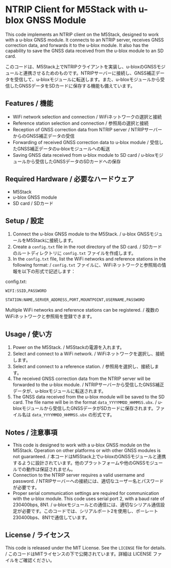# NTRIP Client for M5Stack with u-blox GNSS Module

This code implements an NTRIP client on the M5Stack, designed to work with a u-blox GNSS module. It connects to an NTRIP server, receives GNSS correction data, and forwards it to the u-blox module. It also has the capability to save the GNSS data received from the u-blox module to an SD card.

このコードは、M5Stack上でNTRIPクライアントを実装し、u-bloxのGNSSモジュールと連携させるためのものです。NTRIPサーバーに接続し、GNSS補正データを受信して、u-bloxモジュールに転送します。また、u-bloxモジュールから受信したGNSSデータをSDカードに保存する機能も備えています。

## Features / 機能

- WiFi network selection and connection / WiFiネットワークの選択と接続
- Reference station selection and connection / 参照局の選択と接続
- Reception of GNSS correction data from NTRIP server / NTRIPサーバーからのGNSS補正データの受信
- Forwarding of received GNSS correction data to u-blox module / 受信したGNSS補正データのu-bloxモジュールへの転送
- Saving GNSS data received from u-blox module to SD card / u-bloxモジュールから受信したGNSSデータのSDカードへの保存

## Required Hardware / 必要なハードウェア

- M5Stack
- u-blox GNSS module
- SD card / SDカード

## Setup / 設定

1. Connect the u-blox GNSS module to the M5Stack. / u-blox GNSSモジュールをM5Stackに接続します。
2. Create a `config.txt` file in the root directory of the SD card. / SDカードのルートディレクトリに `config.txt` ファイルを作成します。
3. In the `config.txt` file, list the WiFi networks and reference stations in the following format: / `config.txt` ファイルに、WiFiネットワークと参照局の情報を以下の形式で記述します：

config.txt:

`WIFI:SSID,PASSWORD`

`STATION:NAME,SERVER_ADDRESS,PORT,MOUNTPOINT,USERNAME,PASSWORD`

Multiple WiFi networks and reference stations can be registered. / 複数のWiFiネットワークと参照局を登録できます。

## Usage / 使い方

1. Power on the M5Stack. / M5Stackの電源を入れます。
2. Select and connect to a WiFi network. / WiFiネットワークを選択し、接続します。
3. Select and connect to a reference station. / 参照局を選択し、接続します。
4. The received GNSS correction data from the NTRIP server will be forwarded to the u-blox module. / NTRIPサーバーから受信したGNSS補正データが、u-bloxモジュールに転送されます。
5. The GNSS data received from the u-blox module will be saved to the SD card. The file name will be in the format `data_YYYYMMDD_HHMMSS.ubx`. / u-bloxモジュールから受信したGNSSデータがSDカードに保存されます。ファイル名は `data_YYYYMMDD_HHMMSS.ubx` の形式です。

## Notes / 注意事項

- This code is designed to work with a u-blox GNSS module on the M5Stack. Operation on other platforms or with other GNSS modules is not guaranteed. / 本コードはM5Stack上でu-bloxのGNSSモジュールと連携するように設計されています。他のプラットフォームや他のGNSSモジュールでの動作は保証されません。
- Connection to the NTRIP server requires a valid username and password. / NTRIPサーバーへの接続には、適切なユーザー名とパスワードが必要です。
- Proper serial communication settings are required for communication with the u-blox module. This code uses serial port 2, with a baud rate of 230400bps, 8N1. / u-bloxモジュールとの通信には、適切なシリアル通信設定が必要です。このコードでは、シリアルポート2を使用し、ボーレート230400bps、8N1で通信しています。

## License / ライセンス

This code is released under the MIT License. See the `LICENSE` file for details. / このコードはMITライセンスの下で公開されています。詳細は LICENSE ファイルをご確認ください。

